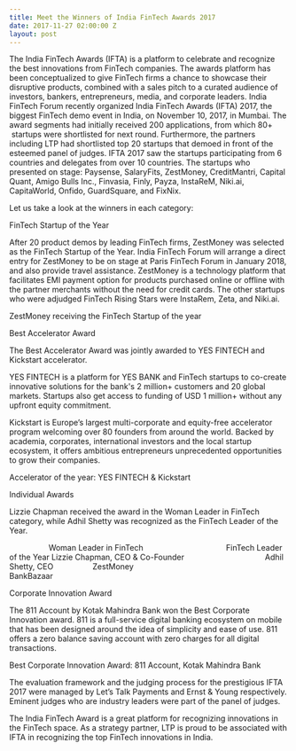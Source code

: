 ```yaml
---
title: Meet the Winners of India FinTech Awards 2017
date: 2017-11-27 02:00:00 Z
layout: post
---
```


The India FinTech Awards (IFTA) is a platform to celebrate and recognize the best innovations from FinTech companies. The awards platform has been conceptualized to give FinTech firms a chance to showcase their disruptive products, combined with a sales pitch to a curated audience of investors, bankers, entrepreneurs, media, and corporate leaders.<!--more--> India FinTech Forum recently organized India FinTech Awards (IFTA) 2017, the biggest FinTech demo event in India, on November 10, 2017, in Mumbai. The award segments had initially received 200 applications, from which 80+  startups were shortlisted for next round. Furthermore, the partners including LTP had shortlisted top 20 startups that demoed in front of the esteemed panel of judges. IFTA 2017 saw the startups participating from 6 countries and delegates from over 10 countries. The startups who presented on stage: Paysense, SalaryFits, ZestMoney, CreditMantri, Capital Quant, Amigo Bulls Inc., Finvasia, Finly, Payza, InstaReM, Niki.ai, CapitaWorld, Onfido, GuardSquare, and FixNix.

Let us take a look at the winners in each category:

FinTech Startup of the Year

After 20 product demos by leading FinTech firms, ZestMoney was selected as the FinTech Startup of the Year. India FinTech Forum will arrange a direct entry for ZestMoney to be on stage at Paris FinTech Forum in January 2018, and also provide travel assistance. ZestMoney is a technology platform that facilitates EMI payment option for products purchased online or offline with the partner merchants without the need for credit cards. The other startups who were adjudged FinTech Rising Stars were InstaRem, Zeta, and Niki.ai.



ZestMoney receiving the FinTech Startup of the year

Best Accelerator Award

The Best Accelerator Award was jointly awarded to YES FINTECH and Kickstart accelerator.

YES FINTECH is a platform for YES BANK and FinTech startups to co-create innovative solutions for the bank's 2 million+ customers and 20 global markets. Startups also get access to funding of USD 1 million+ without any upfront equity commitment.

Kickstart is Europe’s largest multi-corporate and equity-free accelerator program welcoming over 80 founders from around the world. Backed by academia, corporates, international investors and the local startup ecosystem, it offers ambitious entrepreneurs unprecedented opportunities to grow their companies.



Accelerator of the year: YES FINTECH & Kickstart

Individual Awards

Lizzie Chapman received the award in the Woman Leader in FinTech category, while Adhil Shetty was recognized as the FinTech Leader of the Year.



                  Woman Leader in FinTech                                      FinTech Leader of the Year
Lizzie Chapman, CEO & Co-Founder                                     Adhil Shetty, CEO
                 ZestMoney                                                                      BankBazaar

Corporate Innovation Award

The 811 Account by Kotak Mahindra Bank won the Best Corporate Innovation award. 811 is a full-service digital banking ecosystem on mobile that has been designed around the idea of simplicity and ease of use. 811 offers a zero balance saving account with zero charges for all digital transactions.



Best Corporate Innovation Award: 811 Account, Kotak Mahindra Bank

The evaluation framework and the judging process for the prestigious IFTA 2017 were managed by Let’s Talk Payments and Ernst & Young respectively. Eminent judges who are industry leaders were part of the panel of judges.

The India FinTech Award is a great platform for recognizing innovations in the FinTech space. As a strategy partner, LTP is proud to be associated with IFTA in recognizing the top FinTech innovations in India.
